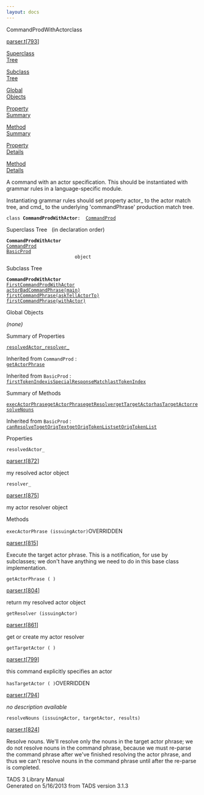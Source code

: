 ```yaml
---
layout: docs
---
```

<span class="title">CommandProdWithActor</span><span class="type">class</span>

[parser.t](../file/parser.t.html)\[[793](../source/parser.t.html#793)\]

[Superclass  
Tree](#_SuperClassTree_)

[Subclass  
Tree](#_SubClassTree_)

[Global  
Objects](#_ObjectSummary_)

[Property  
Summary](#_PropSummary_)

[Method  
Summary](#_MethodSummary_)

[Property  
Details](#_Properties_)

[Method  
Details](#_Methods_)

<div class="fdesc">

A command with an actor specification. This should be instantiated with
grammar rules in a language-specific module.

Instantiating grammar rules should set property actor\_ to the actor
match tree, and cmd\_ to the underlying 'commandPhrase' production match
tree.

`class `**`CommandProdWithActor`**` :   `[`CommandProd`](../object/CommandProd.html)

</div>

<span id="_SuperClassTree_"></span>

<div class="mjhd">

<span class="hdln">Superclass Tree</span>   (in declaration order)

</div>

**`CommandProdWithActor`**  
[`CommandProd`](../object/CommandProd.html)  
[`BasicProd`](../object/BasicProd.html)  
`                         object`  
<span id="_SubClassTree_"></span>

<div class="mjhd">

<span class="hdln">Subclass Tree</span>  

</div>

**`CommandProdWithActor`**  
[`FirstCommandProdWithActor`](../object/FirstCommandProdWithActor.html)  
[`actorBadCommandPhrase(main)`](../object/actorBadCommandPhrase(main).html)  
[`firstCommandPhrase(askTellActorTo)`](../object/firstCommandPhrase(askTellActorTo).html)  
[`firstCommandPhrase(withActor)`](../object/firstCommandPhrase(withActor).html)  
<span id="_ObjectSummary_"></span>

<div class="mjhd">

<span class="hdln">Global Objects</span>  

</div>

*(none)* <span id="_PropSummary_"></span>

<div class="mjhd">

<span class="hdln">Summary of Properties</span>  

</div>

[`resolvedActor_`](#resolvedActor_)[`resolver_`](#resolver_)

Inherited from `CommandProd` :  
[`getActorPhrase`](../object/CommandProd.html#getActorPhrase)

Inherited from `BasicProd` :  
[`firstTokenIndex`](../object/BasicProd.html#firstTokenIndex)[`isSpecialResponseMatch`](../object/BasicProd.html#isSpecialResponseMatch)[`lastTokenIndex`](../object/BasicProd.html#lastTokenIndex)

<span id="_MethodSummary_"></span>

<div class="mjhd">

<span class="hdln">Summary of Methods</span>  

</div>

[`execActorPhrase`](#execActorPhrase)[`getActorPhrase`](#getActorPhrase)[`getResolver`](#getResolver)[`getTargetActor`](#getTargetActor)[`hasTargetActor`](#hasTargetActor)[`resolveNouns`](#resolveNouns)



Inherited from `BasicProd` :  
[`canResolveTo`](../object/BasicProd.html#canResolveTo)[`getOrigText`](../object/BasicProd.html#getOrigText)[`getOrigTokenList`](../object/BasicProd.html#getOrigTokenList)[`setOrigTokenList`](../object/BasicProd.html#setOrigTokenList)

<span id="_Properties_"></span>

<div class="mjhd">

<span class="hdln">Properties</span>  

</div>

<span id="resolvedActor_"></span>

`resolvedActor_`

[parser.t](../file/parser.t.html)\[[872](../source/parser.t.html#872)\]

<div class="desc">

my resolved actor object

</div>

<span id="resolver_"></span>

`resolver_`

[parser.t](../file/parser.t.html)\[[875](../source/parser.t.html#875)\]

<div class="desc">

my actor resolver object

</div>

<span id="_Methods_"></span>

<div class="mjhd">

<span class="hdln">Methods</span>  

</div>

<span id="execActorPhrase"></span>

`execActorPhrase (issuingActor)`<span class="rem">OVERRIDDEN</span>

[parser.t](../file/parser.t.html)\[[815](../source/parser.t.html#815)\]

<div class="desc">

Execute the target actor phrase. This is a notification, for use by
subclasses; we don't have anything we need to do in this base class
implementation.

</div>

<span id="getActorPhrase"></span>

`getActorPhrase ( )`

[parser.t](../file/parser.t.html)\[[804](../source/parser.t.html#804)\]

<div class="desc">

return my resolved actor object

</div>

<span id="getResolver"></span>

`getResolver (issuingActor)`

[parser.t](../file/parser.t.html)\[[861](../source/parser.t.html#861)\]

<div class="desc">

get or create my actor resolver

</div>

<span id="getTargetActor"></span>

`getTargetActor ( )`

[parser.t](../file/parser.t.html)\[[799](../source/parser.t.html#799)\]

<div class="desc">

this command explicitly specifies an actor

</div>

<span id="hasTargetActor"></span>

`hasTargetActor ( )`<span class="rem">OVERRIDDEN</span>

[parser.t](../file/parser.t.html)\[[794](../source/parser.t.html#794)\]

<div class="desc">

*no description available*

</div>

<span id="resolveNouns"></span>

`resolveNouns (issuingActor, targetActor, results)`

[parser.t](../file/parser.t.html)\[[824](../source/parser.t.html#824)\]

<div class="desc">

Resolve nouns. We'll resolve only the nouns in the target actor phrase;
we do not resolve nouns in the command phrase, because we must re-parse
the command phrase after we've finished resolving the actor phrase, and
thus we can't resolve nouns in the command phrase until after the
re-parse is completed.

</div>

<div class="ftr">

TADS 3 Library Manual  
Generated on 5/16/2013 from TADS version 3.1.3

</div>
